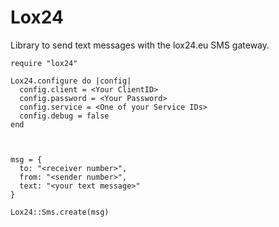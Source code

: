 # Lox24

Library to send text messages with the lox24.eu SMS gateway.

```
require "lox24"

Lox24.configure do |config|
  config.client = <Your ClientID>
  config.password = <Your Password>
  config.service = <One of your Service IDs>
  config.debug = false
end



msg = {
  to: "<receiver number>",
  from: "<sender number>",
  text: "<your text message>"
}

Lox24::Sms.create(msg)
```
